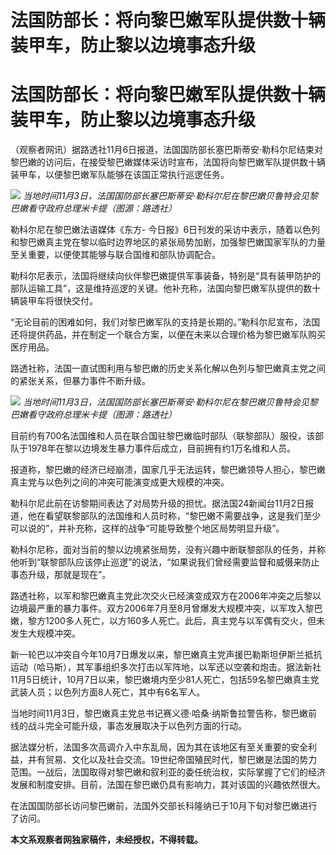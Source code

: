 # 法国防部长：将向黎巴嫩军队提供数十辆装甲车，防止黎以边境事态升级

# 法国防部长：将向黎巴嫩军队提供数十辆装甲车，防止黎以边境事态升级

（观察者网讯）据路透社11月6日报道，法国国防部长塞巴斯蒂安·勒科尔尼结束对黎巴嫩的访问后，在接受黎巴嫩媒体采访时宣布，法国将向黎巴嫩军队提供数十辆装甲车，以便黎巴嫩军队能够在该国正常执行巡逻任务。

![](https://inews.gtimg.com/om_bt/O2XY9Ntxp41kVfKz96IO4Hv-41Yzs90IgFe8r9lJyaBzQAA/1000)
_当地时间11月3日，法国国防部长塞巴斯蒂安·勒科尔尼在黎巴嫩贝鲁特会见黎巴嫩看守政府总理米卡提（图源：路透社）_

勒科尔尼在黎巴嫩法语媒体《东方-
今日报》6日刊发的采访中表示，随着以色列和黎巴嫩真主党在黎以临时边界地区的紧张局势加剧，加强黎巴嫩国家军队的力量至关重要，以便使其能够与联合国维和部队协调配合。

勒科尔尼表示，法国将继续向伙伴黎巴嫩提供军事装备，特别是“具有装甲防护的部队运输工具”，这是维持巡逻的关键。他补充称，法国向黎巴嫩军队提供的数十辆装甲车将很快交付。

“无论目前的困难如何，我们对黎巴嫩军队的支持是长期的。”勒科尔尼宣布，法国还将提供药品，并在制定一个联合方案，以便在未来以合理价格为黎巴嫩军队购买医疗用品。

路透社称，法国一直试图利用与黎巴嫩的历史关系化解以色列与黎巴嫩真主党之间的紧张关系，但暴力事件不断升级。

![](https://inews.gtimg.com/om_bt/OYC1FXRbkZ7WL3rZ6YF4-vgqb9GUKsD_PSYlv9DMVpQEAAA/1000)
_当地时间11月3日，法国国防部长塞巴斯蒂安·勒科尔尼在黎巴嫩贝鲁特会见黎巴嫩看守政府总理米卡提（图源：路透社）_

目前约有700名法国维和人员在联合国驻黎巴嫩临时部队（联黎部队）服役，该部队于1978年在黎以边境发生暴力事件后成立，目前拥有约1万名维和人员。

报道称，黎巴嫩的经济已经崩溃，国家几乎无法运转，黎巴嫩领导人担心，黎巴嫩真主党与以色列之间的冲突可能演变成更大规模的冲突。

勒科尔尼此前在访黎期间表达了对局势升级的担忧。据法国24新闻台11月2日报道，他在看望联黎部队的法国维和人员时称，“黎巴嫩不需要战争，这是我们至少可以说的”，并补充称，这样的战争“可能导致整个地区局势明显升级”。

勒科尔尼称，面对当前的黎以边境紧张局势，没有兴趣中断联黎部队的任务，并称他听到“联黎部队应该停止巡逻”的说法，“如果说我们曾经需要监督和威慑来防止事态升级，那就是现在”。

路透社称，以军和黎巴嫩真主党此次交火已经演变成双方在2006年冲突之后黎以边境最严重的暴力事件。双方2006年7月至8月曾爆发大规模冲突，以军攻入黎巴嫩，黎方1200多人死亡，以方160多人死亡。此后，真主党与以军偶有交火，但未发生大规模冲突。

新一轮巴以冲突自今年10月7日爆发以来，黎巴嫩真主党声援巴勒斯坦伊斯兰抵抗运动（哈马斯），其军事组织多次打击以军阵地，以军还以空袭和炮击。据法新社11月5日统计，10月7日以来，黎巴嫩境内至少81人死亡，包括59名黎巴嫩真主党武装人员；以色列方面8人死亡，其中有6名军人。

当地时间11月3日，黎巴嫩真主党总书记赛义德·哈桑·纳斯鲁拉警告称，黎巴嫩前线的战斗完全可能升级，事态发展取决于以色列方面的行动。

据法媒分析，法国多次高调介入中东乱局，因为其在该地区有至关重要的安全利益，并有贸易、文化以及社会交流。19世纪帝国殖民时代，黎巴嫩是法国的势力范围。一战后，法国取得对黎巴嫩和叙利亚的委任统治权，实际掌握了它们的经济发展和制度安排。目前，法国在黎巴嫩仍具有影响力，其对该国的兴趣依然很大。

在法国国防部长访问黎巴嫩前，法国外交部长科隆纳已于10月下旬对黎巴嫩进行了访问。

**本文系观察者网独家稿件，未经授权，不得转载。**


